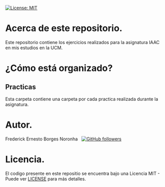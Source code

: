 [![License: MIT](https://img.shields.io/badge/License-MIT-blue.svg)](LICENSE)

# Acerca de este repositorio.

Este repositorio contiene los ejercicios realizados para 
la asignatura IAAC en mis estudios en la UCM.

# ¿Cómo está organizado?

## Practicas

Esta carpeta contiene una carpeta por cada practica realizada durante la asignatura.

# Autor.

Frederick Ernesto Borges Noronha &nbsp; [![GitHub followers](https://img.shields.io/github/followers/FrederickBor?label=%40FrederickBor&style=social)](https://github.com/FrederickBor)

# Licencia.

El codigo presente en este repositio se encuentra bajo 
una Licencia MIT - Puede ver [LICENSE](LICENSE) para más 
detalles.